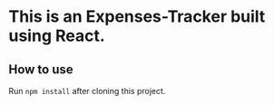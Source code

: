 # This is an Expenses-Tracker built using React.
## How to use
Run ```npm install``` after cloning this project.